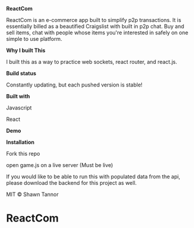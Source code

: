 **ReactCom**

ReactCom is an e-commerce app built to simplify p2p transactions. It is essentially billed as a beautified Craigslist with built in p2p chat. Buy and sell items, chat with people whose items you're interested in safely on one simple to use platform. 

**Why I built This**

I built this as a way to practice web sockets, react router, and react.js. 

**Build status**

Constantly updating, but each pushed version is stable!

**Built with**

Javascript 

React

**Demo**



**Installation**

Fork this repo 

open game.js on a live server (Must be live)

If you would like to be able to run this with populated data from the api, please download the backend for this project as well.



MIT © Shawn Tannor
# ReactCom
